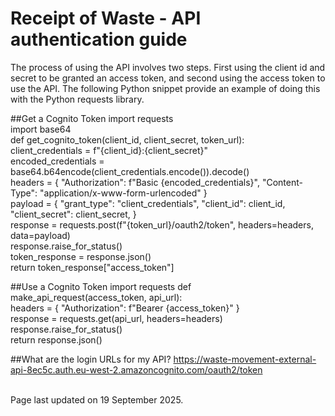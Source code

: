 # Receipt of Waste - API authentication guide

The process of using the API involves two steps. First using the client id and secret to be granted an access token, and second using the access token to use the API. The following Python snippet provide an example of doing this with the Python requests library.

##Get a Cognito Token
import requests <br/>
import base64 <br/>
def get_cognito_token(client_id, client_secret, token_url):<br/>
client_credentials = f"{client_id}:{client_secret}"<br/>
encoded_credentials = base64.b64encode(client_credentials.encode()).decode() <br/>
headers = { "Authorization": f"Basic {encoded_credentials}", "Content-Type": "application/x-www-form-urlencoded" }<br/>
payload = { "grant_type": "client_credentials", "client_id": client_id, "client_secret": client_secret, }<br/>
response = requests.post(f"{token_url}/oauth2/token", headers=headers, data=payload) <br/>
response.raise_for_status() <br/>
token_response = response.json() <br/>
return token_response["access_token"] <br/>

##Use a Cognito Token
import requests def make_api_request(access_token, api_url): <br/>
headers = { "Authorization": f"Bearer {access_token}" } <br/>
response = requests.get(api_url, headers=headers)<br/>
response.raise_for_status() <br/>
return response.json() <br/>

##What are the login URLs for my API?
https://waste-movement-external-api-8ec5c.auth.eu-west-2.amazoncognito.com/oauth2/token

<br/>Page last updated on 19 September 2025.
